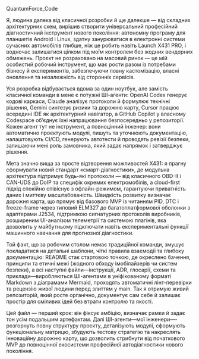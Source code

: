 QuantumForce_Code

Я, людина дале­ка від класичної розробки й ще далек­ше — від складних архітектурних схем, вирішив створити універсальний професійний діагностичний інструмент нового покоління: автономну програму для планшетів Android і Linux, здатну занурюватися в електронні системи сучасних автомобілів глибше, ніж це робить навіть Launch X431 PRO, і водночас залишатися цілком під моїм контролем без жодних вендорних обмежень. Проєкт не розраховано на масовий ринок — це мій особистий робочий інструмент, що має рости разом із потребами бізнесу й експериментів, забезпечуючи повну кастомізацію, власні оновлення та незалежність від сторонніх сервісів.

Уся розробка відбувається вдома за один ноутбук, але замість класичної команди в мене є потужні ШІ-агенти: OpenAI Codex генерує кодові каркаси, Claude аналізує протоколи й формулює технічні рішення, Gemini синтезує ризики та дорожню карту, Cursor працює всередині IDE як архітектурний навігатор, а GitHub Copilot у власному Codespace об’єднує їхні напрацювання безпосередньо у репозиторії. Кожен агент тут не інструмент, а повноцінний інженер: вони автоматично проєктують модулі, пишуть та уточнюють докумен­тацію, налаштовують CI/CD, генерують автотести й проводять ревізії безпеки, залишаючи мені роль замовника, який задає напрямок і затверджує рішення.

Мета значно вища за просте відтворення можливостей X431: я прагну сформувати новий стандарт «смарт-діагностики», де модульна архітектура підтримує будь-які протоколи — від класичного OBD-II і CAN-UDS до DoIP та специфік окремих електромобілів, а cloud-first підхід спокійно співіснує з офлайн-режимом, гарантуючи приватність даних і миттєву масштабованість. Швидкість розвитку визначає дорожня карта, що прямує від базового MVP із читанням PID, DTC і freeze-frame через типовий ELM327 до багатоплатформової оболонки з адаптерами J2534, підтримкою сигнатурних протоколів виробників, розширеним UI-аналізом телеметрії та системою плагінів, яка дозволить у майбутньому підключати навіть експериментальні функції машинного навчання для прогнозної діагностики.

Той факт, що за робочим столом немає традиційної команди, змушує покладатися на детальні шаблони, чіткі правила взаємодії та глибоку документацію: README стає стартовою точкою, де окреслено бачення, принципи та етичні межі (жодного обходу імобілайзерів чи систем безпеки), а всі наступні файли—­інструкції, ADR, глосарії, схеми та приклади—­виробляються ШІ-агентами в уніфікованому форматі Markdown з діаграмами Mermaid, проходять автоматичні лінт-перевірки та рецензію живої людини перед злиттям у main. Так я отримую живий репозиторій, який росте органічно, документує сам себе й залишає простір для сміливих ідей без втрати контролю та якості.

Цей файл — перший крок: він фіксує амбіцію, визначає рамки й задає тон усім подальшим артефактам. Далі ШІ-агенти—­мої інженери—­розгорнуть повну структуру проєкту, деталізують модулі, сформують функціональну матрицю, збудують тестову стратегію та накреслять інноваційну дорожню карту, що дозволить стрибнути від початкового MVP до повноцінної екосистеми професійної автодіагностики нового покоління.
